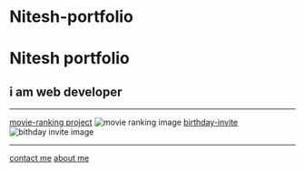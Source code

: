 # Nitesh-portfolio<!DOCTYPE html>
<html lang="en">
<head>
    <meta charset="UTF-8">
    <meta name="viewport" content="width=device-width, initial-scale=1.0">
    <title>portfolio project</title>
</head>
<body>
 <h1>Nitesh portfolio</h1>  
  <h2>i am web developer</h2>
  <hr/>
  <a href="./public/movie-ranking.html" >movie-ranking project</a>
  <img src="./assets/images/movie-ranking.png" alt="movie ranking image"/>
  <a href="./public/birthday-invite.html">birthday-invite</a>
  <img src="./assets/images/birthday-invite.png" alt="bithday invite image"/>
  <hr/>
  <a href="./public/contact.html">contact me</a>
  <a href="./public/about.html">about me</a>
</body>
</html>
<!-- TODO 1: Create the HTML Boilerplate -->

<!-- TODO 2: Add Your previous projects' HTML into the public folder -->

<!-- TODO 3: Take screenshots of your project previews and add the images to the images folder -->

<!-- TODO 4: Add titles/subtitles etc. -->

<!-- TODO 5: Add a link to the project pages -->

<!-- TODO 6: Add images to show the project previews
HINT for TODO 6: You can use the height attribute set to 200 to make the image smaller:
https://developer.mozilla.org/en-US/docs/Web/HTML/Element/img#attr-height -->

<!-- TODO 7: Add the Contact Me and About Me page links -->
